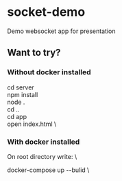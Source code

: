 # socket-demo
Demo websocket app for presentation

## Want to try?
### Without docker installed
cd server \
npm install \
node . 
\
cd ..
\
cd app \
open index.html \

### With docker installed
On root directory write: \ 

docker-compose up --bulid \


